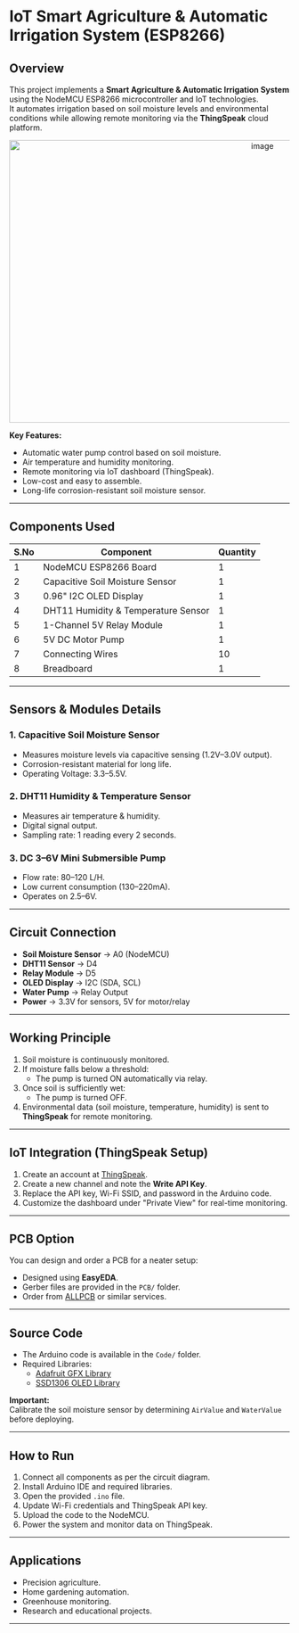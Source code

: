 # IoT Smart Agriculture & Automatic Irrigation System (ESP8266)

## Overview
This project implements a **Smart Agriculture & Automatic Irrigation System** using the NodeMCU ESP8266 microcontroller and IoT technologies.  
It automates irrigation based on soil moisture levels and environmental conditions while allowing remote monitoring via the **ThingSpeak** cloud platform.


<p align="center">
   <img width="894" height="507" alt="image" src="https://github.com/user-attachments/assets/99cea169-e439-4806-a8a6-f82800dd5adc" />
</p>


**Key Features:**
- Automatic water pump control based on soil moisture.
- Air temperature and humidity monitoring.
- Remote monitoring via IoT dashboard (ThingSpeak).
- Low-cost and easy to assemble.
- Long-life corrosion-resistant soil moisture sensor.

---

## Components Used
| S.No | Component                              | Quantity |
|------|----------------------------------------|----------|
| 1    | NodeMCU ESP8266 Board                  | 1        |
| 2    | Capacitive Soil Moisture Sensor        | 1        |
| 3    | 0.96" I2C OLED Display                 | 1        |
| 4    | DHT11 Humidity & Temperature Sensor    | 1        |
| 5    | 1-Channel 5V Relay Module              | 1        |
| 6    | 5V DC Motor Pump                       | 1        |
| 7    | Connecting Wires                       | 10       |
| 8    | Breadboard                             | 1        |

---

## Sensors & Modules Details

### 1. Capacitive Soil Moisture Sensor
- Measures moisture levels via capacitive sensing (1.2V–3.0V output).
- Corrosion-resistant material for long life.
- Operating Voltage: 3.3–5.5V.

### 2. DHT11 Humidity & Temperature Sensor
- Measures air temperature & humidity.
- Digital signal output.
- Sampling rate: 1 reading every 2 seconds.

### 3. DC 3–6V Mini Submersible Pump
- Flow rate: 80–120 L/H.
- Low current consumption (130–220mA).
- Operates on 2.5–6V.

---

## Circuit Connection
- **Soil Moisture Sensor** → A0 (NodeMCU)
- **DHT11 Sensor** → D4
- **Relay Module** → D5
- **OLED Display** → I2C (SDA, SCL)
- **Water Pump** → Relay Output
- **Power** → 3.3V for sensors, 5V for motor/relay

---

## Working Principle
1. Soil moisture is continuously monitored.
2. If moisture falls below a threshold:
   - The pump is turned ON automatically via relay.
3. Once soil is sufficiently wet:
   - The pump is turned OFF.
4. Environmental data (soil moisture, temperature, humidity) is sent to **ThingSpeak** for remote monitoring.

---

## IoT Integration (ThingSpeak Setup)
1. Create an account at [ThingSpeak](https://thingspeak.com/).
2. Create a new channel and note the **Write API Key**.
3. Replace the API key, Wi-Fi SSID, and password in the Arduino code.
4. Customize the dashboard under "Private View" for real-time monitoring.

---

## PCB Option
You can design and order a PCB for a neater setup:
- Designed using **EasyEDA**.
- Gerber files are provided in the `PCB/` folder.
- Order from [ALLPCB](https://www.allpcb.com/) or similar services.

---

## Source Code
- The Arduino code is available in the `Code/` folder.
- Required Libraries:
  - [Adafruit GFX Library](https://github.com/adafruit/Adafruit-GFX-Library)
  - [SSD1306 OLED Library](https://github.com/adafruit/Adafruit_SSD1306)

**Important:**  
Calibrate the soil moisture sensor by determining `AirValue` and `WaterValue` before deploying.

---

## How to Run
1. Connect all components as per the circuit diagram.
2. Install Arduino IDE and required libraries.
3. Open the provided `.ino` file.
4. Update Wi-Fi credentials and ThingSpeak API key.
5. Upload the code to the NodeMCU.
6. Power the system and monitor data on ThingSpeak.

---

## Applications
- Precision agriculture.
- Home gardening automation.
- Greenhouse monitoring.
- Research and educational projects.

---

